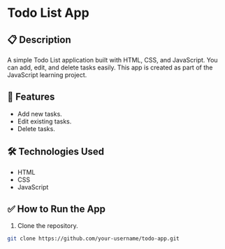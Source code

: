 # Todo List App

## 📋 Description
A simple Todo List application built with HTML, CSS, and JavaScript. You can add, edit, and delete tasks easily. This app is created as part of the JavaScript learning project.

## 🚀 Features
- Add new tasks.
- Edit existing tasks.
- Delete tasks.

## 🛠️ Technologies Used
- HTML
- CSS
- JavaScript

## ✅ How to Run the App
1. Clone the repository.
```bash
git clone https://github.com/your-username/todo-app.git
